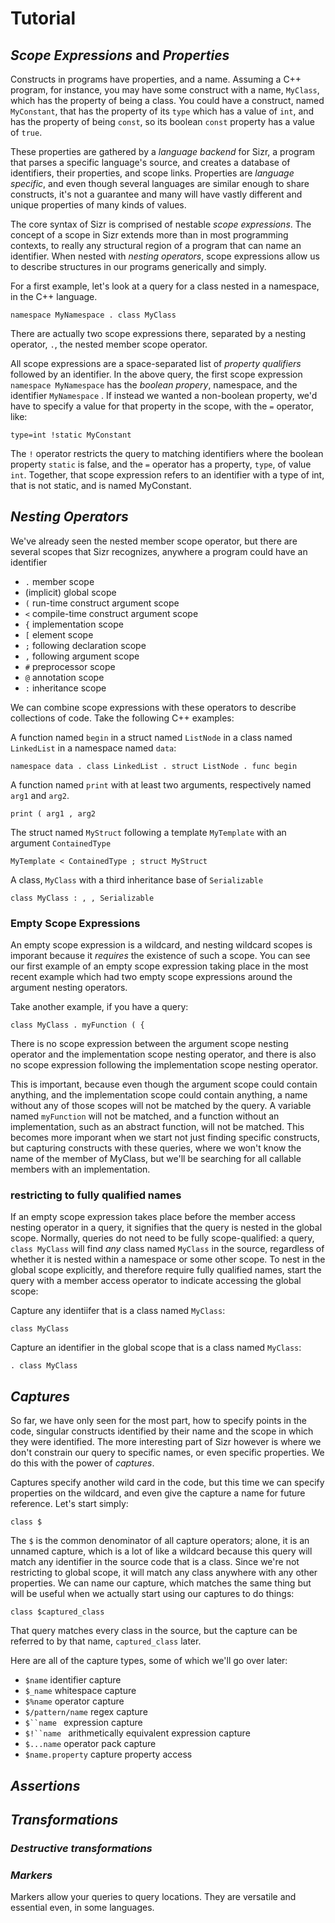 
# Tutorial

## _Scope Expressions_ and _Properties_

Constructs in programs have properties, and a name. Assuming a C++ program, for instance, you may have some construct with a name, `MyClass`,
which has the property of being a class. You could have a construct, named `MyConstant`, that has the property of its
`type` which has a value of `int`, and has the property of being `const`, so its boolean `const` property has a value of `true`.


These properties are gathered by a _language backend_ for Sizr, a program that parses a specific language's source, and creates a database of identifiers, their properties,
and scope links. Properties are _language specific_, and even though several languages are similar enough to share constructs, it's not a guarantee and many will
have vastly different and unique properties of many kinds of values.


The core syntax of Sizr is comprised of nestable _scope expressions_. The concept of a scope in Sizr extends more than in most
programming contexts, to really any structural region of a program that can name an identifier.
When nested with _nesting operators_, scope expressions allow us to describe structures in our programs generically and simply.


For a first example, let's look at a query for a class nested in a namespace, in the C++ language.


```
namespace MyNamespace . class MyClass
```


There are actually two scope expressions there, separated by a nesting operator,  `.`, the nested member scope operator.


All scope expressions are a space-separated list of _property qualifiers_ followed by an identifier. In the above query, the first scope expression
`namespace MyNamespace` has the _boolean propery_, namespace, and the identifier `MyNamespace` .
If instead we wanted a non-boolean property, we'd have to specify a value for that property in the scope, with the `=` operator, like:


```
type=int !static MyConstant
```


The `!` operator restricts the query to matching identifiers where the boolean property `static` is false, and the `=` operator has a property, `type`,
of value `int`. Together, that scope expression refers to an identifier with a type of int, that is not static, and is named MyConstant.


## _Nesting Operators_

We've already seen the nested member scope operator, but there are several scopes that Sizr recognizes, anywhere a program could have an identifier
- `.` member scope
- (implicit) global scope
- `(` run-time construct argument scope
- `<` compile-time construct argument scope
- `{` implementation scope 
- `[` element scope
- `;` following declaration scope
- `,` following argument scope
- `#` preprocessor scope
- `@` annotation scope
- `:` inheritance scope

We can combine scope expressions with these operators to describe collections of code. Take the following C++ examples:

A function named `begin` in a struct named `ListNode` in a class named `LinkedList` in a namespace named `data`:
```
namespace data . class LinkedList . struct ListNode . func begin
```

A function named `print` with at least two arguments, respectively named `arg1` and `arg2`.
```
print ( arg1 , arg2
```

The struct named `MyStruct` following a template `MyTemplate` with an argument `ContainedType`
```
MyTemplate < ContainedType ; struct MyStruct
```

A class, `MyClass` with a third inheritance base of `Serializable`
```
class MyClass : , , Serializable
```

### Empty Scope Expressions

An empty scope expression is a wildcard, and nesting wildcard scopes is imporant because it _requires_
the existence of such a scope. You can see our first example of an empty scope expression taking place in the most recent
example which had two empty scope expressions around the argument nesting operators.


Take another example, if you have a query:
```
class MyClass . myFunction ( {
```
There is no scope expression between the argument scope nesting operator and the implementation scope nesting operator, and 
there is also no scope expression following the implementation scope nesting operator.


This is important, because even though the argument scope could contain anything, and the implementation scope could contain anything,
a name without any of those scopes will not be matched by the query. A variable named `myFunction` will not be matched, and a function
without an implementation, such as an abstract function, will not be matched. This becomes more imporant when we start not just finding
specific constructs, but capturing constructs with these queries, where we won't know the name of the member of MyClass, but we'll be searching
for all callable members with an implementation.


### restricting to fully qualified names


If an empty scope expression takes place before the member access nesting operator in a query, it signifies that the query is nested in the global
scope. Normally, queries do not need to be fully scope-qualified: a query, `class MyClass` will find _any_ class named `MyClass` in the source,
regardless of whether it is nested within a namespace or some other scope.
To nest in the global scope explicitly, and therefore require fully qualified names, start the query with a member access operator to indicate accessing
the global scope:


Capture any identiifer that is a class named `MyClass`:
```
class MyClass
```


Capture an identifier in the global scope that is a class named `MyClass`:
```
. class MyClass
```

## _Captures_


So far, we have only seen for the most part, how to specify points in the code, singular constructs identified by their name and the scope
in which they were identified. The more interesting part of Sizr however is where we don't constrain our query to specific names, or even
specific properties. We do this with the power of _captures_.


Captures specify another wild card in the code, but this time we can specify properties on the wildcard, and even give the capture a name
for future reference. Let's start simply:

```
class $
```

The `$` is the common denominator of all capture operators; alone, it is an unnamed capture, which is a lot of like a wildcard because
this query will match any identifier in the source code that is a class. Since we're not restricting to global scope, it will match any
class anywhere with any other properties. We can name our capture, which matches the same thing but will be useful when we actually
start using our captures to do things:
```
class $captured_class
```


That query matches every class in the source, but the capture can be referred to by that name, `captured_class` later.


Here are all of the capture types, some of which we'll go over later:
- `$name` identifier capture
- `$_name` whitespace capture
- `$%name` operator capture
- `$/pattern/name` regex capture
- ```$``name ``` expression capture
- ```$!``name ``` arithmetically equivalent expression capture
- `$...name` operator pack capture
- `$name.property` capture property access


## _Assertions_


## _Transformations_


### _Destructive transformations_


### _Markers_

Markers allow your queries to query locations. They are versatile and essential even, in some languages.



